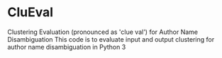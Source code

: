# CluEval
Clustering Evaluation (pronounced as 'clue val') for Author Name Disambiguation
This code is to evaluate input and output clustering for author name disambiguation in Python 3
